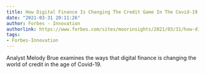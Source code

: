 ```yaml
---
title: How Digital Finance Is Changing The Credit Game In The Covid-19 Era
date: "2021-03-31 20:11:26"
author: Forbes - Innovation
authorlink: https://www.forbes.com/sites/moorinsights/2021/03/31/how-digital-finance-is-changing-the-credit-game-in-the-covid-19-era/
tags:
- Forbes-Innovation
---
```

Analyst Melody Brue examines the ways that digital finance is changing the world of credit in the age of Covid-19.